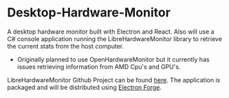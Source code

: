 # Desktop-Hardware-Monitor
A desktop hardware monitor built with Electron and React. 
Also will use a C# console application running the LibreHardwareMonitor library to retrieve the current stats from the host computer.
- Originally planned to use OpenHardwareMonitor but it currently has issues retrieving information from AMD Cpu's and GPU's.

LibreHardwareMonitor Github Project can be found [here](https://github.com/LibreHardwareMonitor/LibreHardwareMonitor).
The application is packaged and will be distributed using [Electron Forge](https://www.electronforge.io/).
